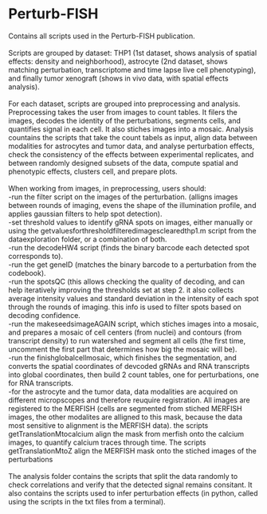 # Perturb-FISH
Contains all scripts used in the Perturb-FISH publication.<br/>
<br/>
Scripts are grouped by dataset: THP1 (1st dataset, shows analysis of spatial effects: density and neighborhood), astrocyte (2nd dataset, shows matching perturbation, transcriptome and time lapse live cell phenotyping), and finally tumor xenograft (shows in vivo data, with spatial effects analysis).<br/>
<br/>
For each dataset, scripts are grouped into preprocessing and analysis. Preprocessing takes the user from images to count tables. It filers the images, decodes the identity of the perturbations,  segments cells, and quantifies signal in each cell. It also stiches images into a mosaic. Analysis countains the scripts that take the count tabels as input, align data between modalities for astrocytes and tumor data, and analyse perturbation effects, check the consistency of the effects between experimental replicates, and between randomly designed subsets of the data, compute spatial and phenotypic effects, clusters cell, and prepare plots.<br/>
<br/>
When working from images, in preprocessing, users should:<br/>
-run the filter script on the images of the perturbation. (alligns images between rounds of imaging, evens the shape of the illumination profile, and applies gaussian filters to help spot detection).<br/>
-set threshold values to identify gRNA spots on images, either manually or using the getvaluesforthresholdfilteredimagesclearedthp1.m script from the dataexploration folder, or a combination of both.<br/>
-run the decodeHW4 script (finds the binary barcode each detected spot corresponds to).<br/>
-run the get geneID (matches the binary barcode to a perturbation from the codebook).<br/>
-run the spotsQC (this allows checking the quality of decoding, and can help iteratively improving the thresholds set at step 2. it also collects average intensity values and standard deviation in the intensity of each spot through the rounds of imaging. this info is used to filter spots based on decoding confidence.<br/>
-run the makeseedsimageAGAIN script, which stiches images into a mosaic, and prepares a mosaic of cell centers (from nuclei) and contours (from transcript density) to run watershed and segment all cells (the first time, uncomment the first part that determines how big the mosaic will be).<br/>
-run the finishglobalcellmosaic, which finishes the segmentation, and converts the spatial coordinates of devcoded gRNAs and RNA transcripts into global coordinates, then build 2 count tables, one for perturbations, one for RNA transcripts.<br/>
-for the astrocyte and the tumor data, data modalities are acquired on different micropscopes and therefore reuquire registration. All images are registered to the MERFISH (cells are segmented from stiched MERFISH images, the other modalites are alligned to this mask, because the data most sensitive to alignment is the MERFISH data). the scripts getTranslationMtocalcium align the mask from merfish onto the calcium images, to quantify calcium traces through time. The scripts getTranslationMtoZ align the MERFISH mask onto the stiched images of the perturbations<br/>
<br/>
The analysis folder contains the scripts that split the data randomly to check correlations and verify that the detected signal remains consitant. It also contains the scripts used to infer perturbation effects (in python, called using the scripts in the txt files from a terminal).


